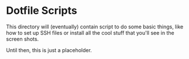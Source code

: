 # Dotfile Scripts

This directory will (eventually) contain script to do some basic things, like how to set up SSH files or install all the cool stuff that you'll see in the screen shots.

Until then, this is just a placeholder.
